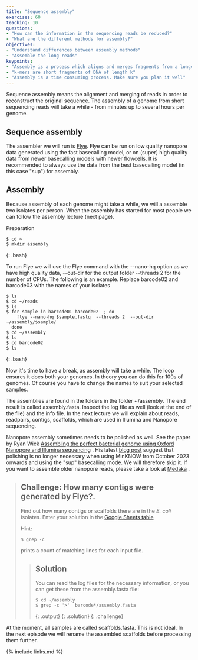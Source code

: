 ```yaml
---
title: "Sequence assembly"
exercises: 60
teaching: 10
questions:
- "How can the information in the sequencing reads be reduced?"
- "What are the different methods for assembly?"
objectives:
- "Understand differences between assembly methods"
- "Assemble the long reads"
keypoints:
- "Assembly is a process which aligns and merges fragments from a longer DNA sequence in order to reconstruct the original sequence."
- "k-mers are short fragments of DNA of length k"
- "Assembly is a time consuming process. Make sure you plan it well"
---
```


Sequence assembly means the alignment and merging of reads in order to reconstruct the original sequence. The assembly of a genome from short sequencing reads will take a while - from minutes up to several hours per genome. 

## Sequence assembly

The assembler we will run is [Flye](https://github.com/fenderglass/Flye). Flye can be run on low quality nanopore data generated using the fast basecalling model, or on (super) high quality data from newer basecalling models with newer flowcells. It is recommended to always use the data from the best basecalling model (in this case "sup") for assembly. 


## Assembly

Because assembly of each genome might take a while, we will a assemble two isolates per person. When the assembly has started for most people we can follow the assembly lecture (next page). 

Preparation
~~~
$ cd ~
$ mkdir assembly
~~~
{: .bash}

To run Flye we will use the Flye command with the --nano-hq option as we have high quality data, --out-dir for the output folder --threads 2 for the number of CPUs. The following is an example. Replace barcode02 and barcode03 with the names of your isolates

~~~
$ ls
$ cd ~/reads
$ ls
$ for sample in barcode01 barcode02  ; do
    flye --nano-hq $sample.fastq  --threads 2  --out-dir ~/assembly/$sample/ 
  done
$ cd ~/assembly
$ ls 
$ cd barcode02
$ ls
~~~
{: .bash}

Now it's time to have a break, as assembly will take a while. The loop ensures it does both your genomes. In theory you can do this for 100s of genomes. Of course you have to change the names to suit your selected samples. 

The assemblies are found in the folders in the folder ~/assembly. The end result is called assembly.fasta. Inspect the log file as well (look at the end of the file) and the info file.  In the next lecture we will explain about reads, readpairs, contigs, scaffolds, which are used in Illumina and Nanopore sequencing. 

Nanopore assembly sometimes needs to be polished as well. See the paper by Ryan Wick [Assembling the perfect bacterial genome using Oxford Nanopore and Illumina sequencing](https://pubmed.ncbi.nlm.nih.gov/36862631/) . His latest [blog post](https://rrwick.github.io/2023/10/24/ont-only-accuracy-update.html) suggest that polishing is no longer necessary when using MinKNOW from October 2023 onwards and using the "sup" basecalling mode. We will therefore skip it. If you want to assemble older nanopore reads, please take a look at [Medaka](https://github.com/nanoporetech/medaka) .

> ## Challenge: How many contigs were generated by Flye?.
>
> Find out how many contigs or scaffolds there are in the *E. coli* isolates. Enter your solution in the
> [Google Sheets table](https://docs.google.com/spreadsheets/d/1KI0KA0Rcbg3pKrFRDKikrj4Mdo5pmV60nOodNzNtZp4/edit#gid=0)
>
> Hint:
> ~~~
> $ grep -c
> ~~~
> prints a count of matching lines for each input file.
> 
> > ## Solution
> >
> >  You can read the log files for the necessary information, or you can get these from the assembly.fasta file:
> > ~~~
> > $ cd ~/assembly
> > $ grep -c '>'  barcode*/assembly.fasta
> > 
> > ~~~
> > {: .output}
> {: .solution}
{: .challenge}


At the moment, all samples are called scaffolds.fasta. This is not ideal. In the next episode we will rename the assembled scaffolds before processing them further.


{% include links.md %}
